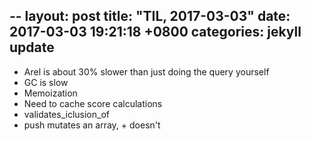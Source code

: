  --
layout: post
title:  "TIL, 2017-03-03"
date:   2017-03-03 19:21:18 +0800
categories: jekyll update
---

- Arel is about 30% slower than just doing the query yourself
- GC is slow
- Memoization
- Need to cache score calculations
- validates_iclusion_of
- push mutates an array, + doesn't
